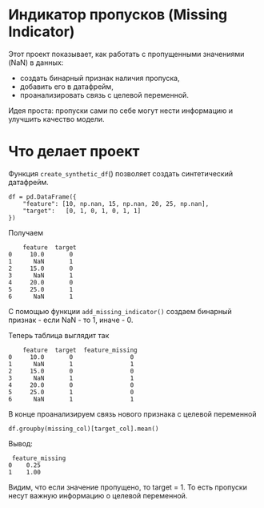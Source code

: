 # Индикатор пропусков (Missing Indicator)

Этот проект показывает, как работать с пропущенными значениями (NaN) в данных:  
- создать бинарный признак наличия пропуска,  
- добавить его в датафрейм,  
- проанализировать связь с целевой переменной.

Идея проста: пропуски сами по себе могут нести информацию и улучшить качество модели.

# Что делает проект
Функция `create_synthetic_df`() позволяет создать синтетический датафрейм.
```
df = pd.DataFrame({
    "feature": [10, np.nan, 15, np.nan, 20, 25, np.nan],
    "target":   [0, 1, 0, 1, 0, 1, 1]
})
```
Получаем

```
    feature  target
0     10.0       0
1      NaN       1
2     15.0       0
3      NaN       1
4     20.0       0
5     25.0       1
6      NaN       1
```

С помощью функции `add_missing_indicator()` создаем бинарный признак - если NaN - то 1, иначе - 0.

Теперь таблица выглядит так
```
    feature  target  feature_missing
0     10.0       0                0
1      NaN       1                1
2     15.0       0                0
3      NaN       1                1
4     20.0       0                0
5     25.0       1                0
6      NaN       1                1
```

В конце проанализируем связь нового признака с целевой переменной
```
df.groupby(missing_col)[target_col].mean()
```
Вывод:
```
 feature_missing
0    0.25
1    1.00
```
Видим, что если значение пропущено, то target = 1. То есть пропуски несут важную информацию о целевой переменной.